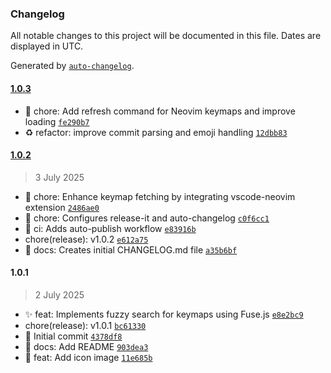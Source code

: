 ### Changelog

All notable changes to this project will be documented in this file. Dates are displayed in UTC.

Generated by [`auto-changelog`](https://github.com/CookPete/auto-changelog).

#### [1.0.3](https://github.com/hsayed21/neovim-keymaps-list/compare/1.0.2...1.0.3)

- 🔨 chore: Add refresh command for Neovim keymaps and improve loading [`fe290b7`](https://github.com/hsayed21/neovim-keymaps-list/commit/fe290b711c387c7996beefc20dbe8b8de25a0ece)
- ♻️ refactor: improve commit parsing and emoji handling [`12dbb83`](https://github.com/hsayed21/neovim-keymaps-list/commit/12dbb834c9cf1ef1e6e285fca46bd197766bcde1)

#### [1.0.2](https://github.com/hsayed21/neovim-keymaps-list/compare/1.0.1...1.0.2)

> 3 July 2025

- 🔨 chore: Enhance keymap fetching by integrating vscode-neovim extension [`2486ae0`](https://github.com/hsayed21/neovim-keymaps-list/commit/2486ae0852f3c0daf0dd6b27520352816eec0a20)
- 🔨 chore: Configures release-it and auto-changelog [`c0f6cc1`](https://github.com/hsayed21/neovim-keymaps-list/commit/c0f6cc11ad02a66d3f29ed02af40580a41c89568)
- 🤖 ci: Adds auto-publish workflow [`e83916b`](https://github.com/hsayed21/neovim-keymaps-list/commit/e83916bd951a2c4366bd85806c94d7034d84f29e)
- chore(release): v1.0.2 [`e612a75`](https://github.com/hsayed21/neovim-keymaps-list/commit/e612a7574814b46d6d67e223c7970843f8f49508)
- 📝 docs: Creates initial CHANGELOG.md file [`a35b6bf`](https://github.com/hsayed21/neovim-keymaps-list/commit/a35b6bf188bf48bbe5795fd549c291bbd4d3b38a)

#### 1.0.1

> 2 July 2025

- ✨ feat: Implements fuzzy search for keymaps using Fuse.js [`e8e2bc9`](https://github.com/hsayed21/neovim-keymaps-list/commit/e8e2bc9899cf35ce186c043b226aedf867b0705e)
- chore(release): v1.0.1 [`bc61330`](https://github.com/hsayed21/neovim-keymaps-list/commit/bc61330d52ea12b3e92c7130e6d28e43a05f225d)
- 🎉 Initial commit [`4378df8`](https://github.com/hsayed21/neovim-keymaps-list/commit/4378df8d5181f5030f6f414dcb7d2d8019e50000)
- 📝 docs: Add README [`903dea3`](https://github.com/hsayed21/neovim-keymaps-list/commit/903dea3906b8a48b1a4f189caa3f34544f9417ae)
- 🎨 feat: Add icon image [`11e685b`](https://github.com/hsayed21/neovim-keymaps-list/commit/11e685bb2b0994638b1b5c68af7504a9d52368a6)

